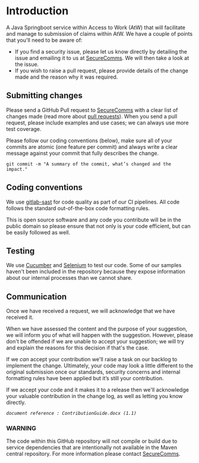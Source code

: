 # Introduction

A Java Springboot service within Access to Work (AtW) that will facilitate and manage to submission of claims within AtW. We have a couple of points that you'll need to be aware of:

* If you find a security issue, please let us know directly by detailing the issue and emailing it to us at [SecureComms](mailto:secure.communicationsproject@dwp.gov.uk). We will then take a look at the issue. 
* If you wish to raise a pull request, please provide details of the change made and the reason why it was required.

## Submitting changes

Please send a GitHub Pull request to [SecureComms](mailto:secure.communicationsproject@dwp.gov.uk?Subject=Pull%20Request) with a clear list of changes made (read more about [pull requests](https://help.github.com/articles/about-pull-requests/)).  When you send a pull request, please include examples and use cases; we can always use more test coverage.

Please follow our coding conventions (below), make sure all of your commits are atomic (one feature per commit) and always write a clear message against your commit that fully describes the change.

    git commit -m "A summary of the commit, what’s changed and the impact."

## Coding conventions

We use [gitlab-sast](https://docs.gitlab.com/ee/user/application_security/sast/analyzers.html) for code quality as part of our CI pipelines. All code follows the standard out-of-the-box code formatting rules.

This is open source software and any code you contribute will be in the public domain so please ensure that not only is your code  efficient, but can be easily followed as well.

## Testing

We use [Cucumber](https://cucumber.io/) and [Selenium](https://www.selenium.dev/) to test our code.  Some of our samples haven't been included in the repository because they expose information about our internal processes than we cannot share.

## Communication

Once we have received a request, we will acknowledge that we have received it.

When we have assessed the content and the purpose of your suggestion, we will inform you of what will happen with the suggestion. However, please don't be offended if we are unable to accept your suggestion; we will try and explain the reasons for this decision if that's the case.

If we _can_ accept your contribution we'll raise a task on our backlog to implement the change.  Ultimately, your code may look a little different to the original submission once our standards, security concerns and internal formatting rules have been applied but it’s still your contribution.

If we accept your code and it makes it to a release then we'll acknowledge your valuable contribution in the change log, as well as letting you know directly.

_`document reference : ContributionGuide.docx (1.1)`_

### WARNING
The code within this GitHub repository will not compile or build due to service dependencies that are intentionally not available in the Maven central repository. For more information please contact [SecureComms](mailto:secure.communicationsproject@dwp.gsi.gov.uk?Subject=GitHub%20Repo%20%Will%20Not%20Build).